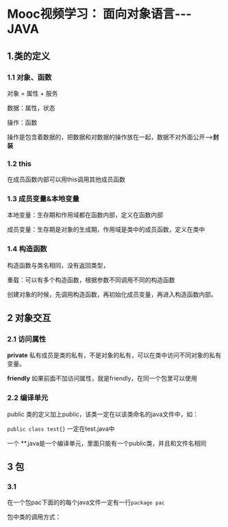 # Mooc视频学习： 面向对象语言---JAVA

## 1.类的定义

### 1.1 对象、函数
对象 = 属性 + 服务

数据：属性，状态

操作：函数

操作是包含着数据的，把数据和对数据的操作放在一起，数据不对外面公开-->**封装**
### 1.2 this
在成员函数内部可以用this调用其他成员函数

### 1.3 成员变量&本地变量

本地变量：生存期和作用域都在函数内部，定义在函数内部

成员变量：生存期是对象的生成期，作用域是类中的成员函数，定义在类中

### 1.4 构造函数
构造函数与类名相同，没有返回类型，

重载：可以有多个构造函数，根据参数不同调用不同的构造函数

创建对象的时候，先调用构造函数，再初始化成员变量，再进入构造函数内部。

## 2 对象交互
### 2.1 访问属性
**private** 
私有成员是类的私有，不是对象的私有，可以在类中访问不同对象的私有变量。

**friendly**
如果前面不加访问属性，就是friendly，在同一个包里可以使用

### 2.2 编译单元
public 类的定义加上public，该类一定在以该类命名的java文件中，如： 

`public class test{}` 一定在test.java中

一个 \*\*.java是一个编译单元，里面只能有一个public类，并且和文件名相同
## 3 包
### 3.1
在一个包pac下面的的每个java文件一定有一行`package pac`

包中类的调用方式：

